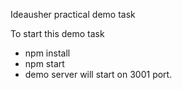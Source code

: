 Ideausher practical demo task

To start this demo task
- npm install
- npm start
- demo server will start on 3001 port.
